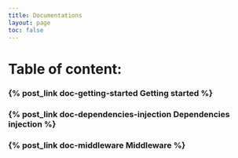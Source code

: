 ```yaml
---
title: Documentations
layout: page
toc: false
---
```


# Table of content:
### {% post_link doc-getting-started Getting started %}
### {% post_link doc-dependencies-injection Dependencies injection %}
### {% post_link doc-middleware Middleware %}
